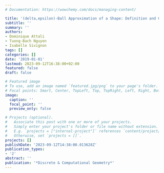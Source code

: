 ```yaml
---
# Documentation: https://wowchemy.com/docs/managing-content/

title: '(delta,epsilon)-Ball Approximation of a Shape: Definition and Complexity'
subtitle: ''
summary: ''
authors:
- Dominique Attali
- Tuong-Bach Nguyen
- Isabelle Sivignon
tags: []
categories: []
date: '2019-01-01'
lastmod: 2023-09-12T16:38:00+02:00
featured: false
draft: false

# Featured image
# To use, add an image named `featured.jpg/png` to your page's folder.
# Focal points: Smart, Center, TopLeft, Top, TopRight, Left, Right, BottomLeft, Bottom, BottomRight.
image:
  caption: ''
  focal_point: ''
  preview_only: false

# Projects (optional).
#   Associate this post with one or more of your projects.
#   Simply enter your project's folder or file name without extension.
#   E.g. `projects = ["internal-project"]` references `content/project/deep-learning/index.md`.
#   Otherwise, set `projects = []`.
projects: []
publishDate: '2023-09-12T14:38:00.013628Z'
publication_types:
- '2'
abstract: ''
publication: '*Discrete & Computational Geometry*'
---
```

